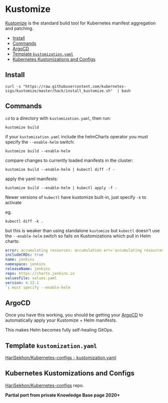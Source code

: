 # Kustomize

[Kustomize](https://kustomize.io/) is the standard build tool for Kubernetes manifest aggregation and patching.

<!-- INDEX_START -->

- [Install](#install)
- [Commands](#commands)
- [ArgoCD](#argocd)
- [Template `kustomization.yaml`](#template-kustomizationyaml)
- [Kubernetes Kustomizations and Configs](#kubernetes-kustomizations-and-configs)

<!-- INDEX_END -->

## Install

```shell
curl -s "https://raw.githubusercontent.com/kubernetes-sigs/kustomize/master/hack/install_kustomize.sh"  | bash
```

## Commands

`cd` to a directory with `kustomization.yaml`, then run:

```shell
kustomize build
```

if your `kustomization.yaml` include the helmCharts operator you must specify the `--enable-helm` switch:

```shell
kustomize build --enable-helm
```

compare changes to currently loaded manifests in the cluster:
```shell
kustomize build --enable-helm | kubectl diff -f -
```

apply the yaml manifests:
```shell
kustomize build --enable-helm | kubectl apply -f -
```

Newer versions of `kubectl` have kustomize built-in, just specify `-k` to activate

eg.

```shell
kubectl diff -k .
```
but this is weaker than using standalone `kustomize` but `kubectl` doesn't use the `--enable-helm` switch so fails on
Kustomizations which pull in Helm charts:
```yaml
error: accumulating resources: accumulation err='accumulating resources from '../base': '/Users/hari/github/k8s/jenkins/base' must resolve to a file': recursed accumulation of path '/Users/hari/github/k8s/jenkins/base': trouble configuring builtin HelmChartInflationGenerator with config: `
includeCRDs: true
name: jenkins
namespace: jenkins
releaseName: jenkins
repo: https://charts.jenkins.io
valuesFile: values.yaml
version: 4.12.1
`: must specify --enable-helm
```

## ArgoCD

Once you have this working, you should be getting your [ArgoCD](argocd.md) to automatically apply your Kustomize +
Helm manifests.

This makes Helm becomes fully self-healing GitOps.

## Template `kustomization.yaml`

[HariSekhon/Kubernetes-configs - kustomization.yaml](https://github.com/HariSekhon/Kubernetes-configs/blob/master/kustomization.yaml)

## Kubernetes Kustomizations and Configs

[HariSekhon/Kubernetes-configs](https://github.com/HariSekhon/Kubernetes-configs) repo.

**Partial port from private Knowledge Base page 2020+**
